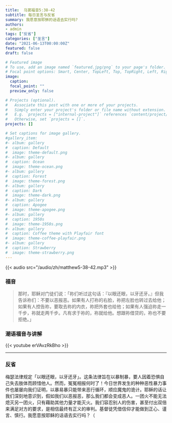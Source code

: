 ```yaml
---
title:  马窦福音5:38-42
subtitle: 每日圣言与反省
summary: 我愿意按耶稣的话语去实行吗?
authors:
- admin
tags: ["反省"]
categories: ["圣言"]
date: "2021-06-13T00:00:00Z"
featured: false
draft: false

# Featured image
# To use, add an image named `featured.jpg/png` to your page's folder.
# Focal point options: Smart, Center, TopLeft, Top, TopRight, Left, Right, BottomLeft, Bottom, BottomRight
image:
  caption:
  focal_point: ""
  preview_only: false

# Projects (optional).
#   Associate this post with one or more of your projects.
#   Simply enter your project's folder or file name without extension.
#   E.g. `projects = ["internal-project"]` references `content/project/deep-learning/index.md`.
#   Otherwise, set `projects = []`.
projects: []

# Set captions for image gallery.
#gallery_item:
#- album: gallery
#  caption: Default
#  image: theme-default.png
#- album: gallery
#  caption: Ocean
#  image: theme-ocean.png
#- album: gallery
#  caption: Forest
#  image: theme-forest.png
#- album: gallery
#  caption: Dark
#  image: theme-dark.png
#- album: gallery
#  caption: Apogee
#  image: theme-apogee.png
#- album: gallery
#  caption: 1950s
#  image: theme-1950s.png
#- album: gallery
#  caption: Coffee theme with Playfair font
#  image: theme-coffee-playfair.png
#- album: gallery
#  caption: Strawberry
#  image: theme-strawberry.png
---
```


{{< audio src="/audio/zh/matthew5-38-42.mp3" >}}

### 福音
> 那时，耶稣对门徒们说：「祢们听过这句话：『以眼还眼，以牙还牙。』但我告诉祢们：不要以恶报恶。如果有人打祢的右脸，祢把左脸也转过去给他；如果有人控告祢，要取去祢的内衣，祢把外套也给他；如果有人强迫祢走一千步，祢就走两千步。凡有求于祢的，祢就给他。想跟祢借贷的，祢也不要拒绝。」


### 潮语福音与讲解
{{< youtube erVAvzRkBho >}}

---
### 反省
梅瑟法律规定「以眼还眼，以牙还牙」。这条法律旨在以暴制暴，要人因着恐惧自己失去肢体而顾惜他人。然而，冤冤相报何时了！今日世界发生的种种恶性暴力事件也屡屡向我们证明，以暴易暴只能带来恶行循环，顺应魔鬼的诡计。耶稣的话让我们深刻地意识到，假如我们以恶报恶，那么我们都会变成恶人。一团火不能无法熄灭另一团火，只有藉助其他力量才能灭火。我们容忍别人的伤害，甚至付出双倍来满足对方的要求，是相信最终有正义的审判。基督徒凭借信仰才能做到正心、谨言、慎行。我愿意按耶稣的话语去实行吗？（
